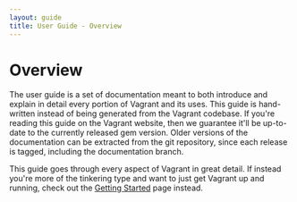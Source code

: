 ```yaml
---
layout: guide
title: User Guide - Overview
---
```

# Overview

The user guide is a set of documentation meant to both introduce and
explain in detail every portion of Vagrant and its uses. This guide
is hand-written instead of being generated from the Vagrant codebase.
If you're reading this guide on the Vagrant website, then we guarantee
it'll be up-to-date to the currently released gem version. Older versions
of the documentation can be extracted from the git repository, since each
release is tagged, including the documentation branch.

This guide goes through every aspect of Vagrant in great detail. If instead
you're more of the tinkering type and want to just get Vagrant up and running,
check out the [Getting Started](#) page instead.

